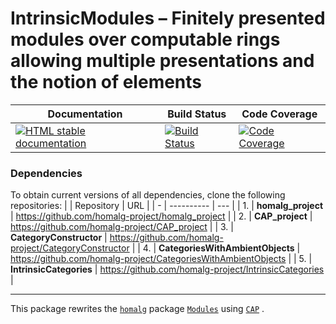 <!-- BEGIN HEADER -->
# IntrinsicModules – Finitely presented modules over computable rings allowing multiple presentations and the notion of elements

| Documentation | Build Status | Code Coverage |
| ------------- | ------------ | ------------- |
| [![HTML stable documentation][docs-img]][docs-url] | [![Build Status][tests-img]][tests-url] | [![Code Coverage][codecov-img]][codecov-url] |

### Dependencies

To obtain current versions of all dependencies, clone the following repositories:
|   | Repository | URL |
| - | ---------- | --- |
| 1. | **homalg_project** | https://github.com/homalg-project/homalg_project |
| 2. | **CAP_project** | https://github.com/homalg-project/CAP_project |
| 3. | **CategoryConstructor** | https://github.com/homalg-project/CategoryConstructor |
| 4. | **CategoriesWithAmbientObjects** | https://github.com/homalg-project/CategoriesWithAmbientObjects |
| 5. | **IntrinsicCategories** | https://github.com/homalg-project/IntrinsicCategories |

---

<!-- END HEADER -->

This package rewrites the [`homalg`](https://github.com/homalg-project/homalg_project#readme) package [`Modules`](https://github.com/homalg-project/homalg_project/tree/master/Modules#readme) using [`CAP`](https://github.com/homalg-project/CAP_project#readme) .

<!-- BEGIN FOOTER -->
[docs-img]: https://img.shields.io/badge/HTML-stable-blue.svg
[docs-url]: https://homalg-project.github.io/IntrinsicModules/doc/chap0_mj.html

[tests-img]: https://github.com/homalg-project/IntrinsicModules/workflows/Tests/badge.svg?branch=master
[tests-url]: https://github.com/homalg-project/IntrinsicModules/actions?query=workflow%3ATests+branch%3Amaster

[codecov-img]: https://codecov.io/gh/homalg-project/IntrinsicModules/branch/master/graph/badge.svg
[codecov-url]: https://codecov.io/gh/homalg-project/IntrinsicModules
<!-- END FOOTER -->
